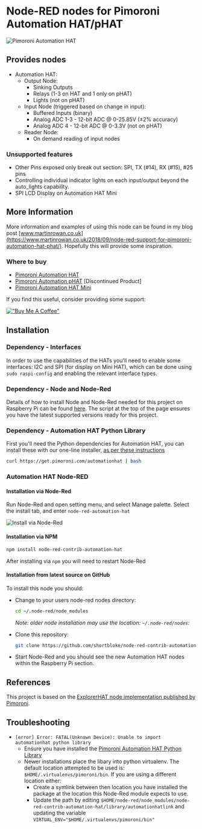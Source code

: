 # Node-RED nodes for Pimoroni Automation HAT/pHAT

![Pimoroni Automation HAT](/images/Automation_HAT_512x512_trans.png)

## Provides nodes

* Automation HAT:
  * Output Node:
    * Sinking Outputs
    * Relays (1-3 on HAT and 1 only on pHAT)
    * Lights (not on pHAT)
  * Input Node (triggered based on change in input):
    * Buffered Inputs (binary)
    * Analog ADC 1-3 - 12-bit ADC @ 0-25.85V (±2% accuracy)
    * Analog ADC 4 - 12-bit ADC @ 0-3.3V (not on pHAT)
  * Reader Node:
    * On demand reading of input nodes

### Unsupported features

* Other Pins exposed only break out section: SPI, TX (#14), RX (#15), #25 pins
* Controlling individual indicator lights on each input/output beyond the auto_lights capability.
* SPI LCD Display on Automation HAT Mini

## More Information

More information and examples of using this node can be found in my blog post [www.martinrowan.co.uk](https://www.martinrowan.co.uk/2018/09/node-red-support-for-pimoroni-automation-hat-phat/). Hopefully this will provide some inspiration.

### Where to buy

* [Pimoroni Automation HAT](https://shop.pimoroni.com/products/automation-hat)
* [Pimoroni Automation pHAT](https://shop.pimoroni.com/products/automation-phat) [Discontinued Product]
* [Pimoroni Automation HAT Mini](https://shop.pimoroni.com/products/automation-hat-mini)

If you find this useful, consider providing some support:

[!["Buy Me A Coffee"](https://www.buymeacoffee.com/assets/img/custom_images/orange_img.png)](https://www.buymeacoffee.com/martinrowan)

## Installation

### Dependency - Interfaces

In order to use the capabilities of the HATs you'll need to enable some interfaces: I2C and SPI (for display on Mini HAT), which can be done using `sudo raspi-config` and enabling the relevant interface types.

### Dependency - Node and Node-Red

Details of how to install Node and Node-Red needed for this project on Raspberry Pi can be found [here](https://nodered.org/docs/hardware/raspberrypi). The script at the top of the page ensures you have the latest supported versions ready for this project.

### Dependency - Automation HAT Python Library

First you'll need the Python dependencies for Automation HAT, you can install these with our one-line installer, [as per these instructions](https://github.com/pimoroni/automation-hat)

``` bash
curl https://get.pimoroni.com/automationhat | bash
```

### Automation HAT Node-RED

#### Installation via Node-Red

Run Node-Red and open setting menu, and select Manage palette. Select the install tab, and enter `node-red-automation-hat`

![Install via Node-Red](images/install_via_node_red.jpg)

#### Installation via NPM

``` bash
npm install node-red-contrib-automation-hat
```

After installing via `npm` you will need to restart Node-Red

#### Installation from latest source on GitHub

To install this node you should:

* Change to your users node-red nodes directory:

    ``` bash
    cd ~/.node-red/node_modules
    ```

    _Note: older node installation may use the location: `~/.node-red/nodes`:_
* Clone this repository:

    ``` bash
    git clone https://github.com/shortbloke/node-red-contrib-automation-hat
    ```

* Start Node-Red and you should see the new Automation HAT nodes within the Raspberry Pi section.

## References

This project is based on the [ExplorerHAT node implementation published by Pimoroni](https://github.com/pimoroni/node-red-nodes).

## Troubleshooting

- `[error] Error: FATAL(Unknown Device): Unable to import automationhat python library`
  - Ensure you have installed the [Pimoroni Automation HAT Python Library](https://github.com/pimoroni/automation-hat)
  - Newer installations place the libary into python virtualenv. The default location attempted to be used is:  `$HOME/.virtualenvs/pimoroni/bin`. If you are using a different location either:
    - Create a symlink between then location you have installed the package at the location this Node-Red module expects to use.
    - Update the path by editing `$HOME/node-red/node_modules/node-red-contrib-automation-hat/library/automationhatlink` and updating the variable `VIRTUAL_ENV="$HOME/.virtualenvs/pimoroni/bin"`
